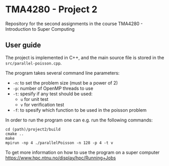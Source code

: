 # TMA4280 - Project 2
Repository for the second assignments in the course TMA4280 - Introduction to Super Computing

## User guide
The project is implemented in C++, and the main source file is stored in the `src/parallel-poisson.cpp`. 

The program takes several command line parameters:
* `-n`: to set the problem size (must be a power of 2)
* `-p`: number of OpenMP threads to use
* `-t`: spesify if any test should be used:
  * `u` for unit test
  * `v` for verification test
* `-f`: to spesify which function to be used in the poisson problem

In order to run the program one can e.g. run the following commands:
```
cd (path)/project2/build  
cmake ..  
make  
mpirun -np 4 ./parallelPoisson -n 128 -p 4 -t v
```

To get more information on how to use the program on a super computer
https://www.hpc.ntnu.no/display/hpc/Running+Jobs
